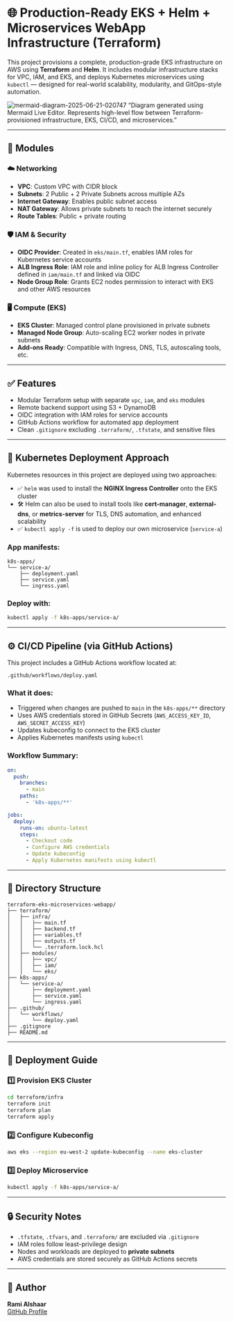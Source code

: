 # 🌐 Production-Ready EKS + Helm + Microservices WebApp Infrastructure (Terraform)

This project provisions a complete, production-grade EKS infrastructure on AWS using **Terraform** and **Helm**. It includes modular infrastructure stacks for VPC, IAM, and EKS, and deploys Kubernetes microservices using `kubectl` — designed for real-world scalability, modularity, and GitOps-style automation.



![mermaid-diagram-2025-06-21-020747](https://github.com/user-attachments/assets/ef2ee741-a2e7-424c-8009-4f267ad6e122)
“Diagram generated using Mermaid Live Editor. Represents high-level flow between Terraform-provisioned infrastructure, EKS, CI/CD, and microservices.”





---

## 🔧 Modules

### ☁️ Networking
- **VPC**: Custom VPC with CIDR block
- **Subnets**: 2 Public + 2 Private Subnets across multiple AZs
- **Internet Gateway**: Enables public subnet access
- **NAT Gateway**: Allows private subnets to reach the internet securely
- **Route Tables**: Public + private routing

### 🛡️ IAM & Security
- **OIDC Provider**: Created in `eks/main.tf`, enables IAM roles for Kubernetes service accounts
- **ALB Ingress Role**: IAM role and inline policy for ALB Ingress Controller defined in `iam/main.tf` and linked via OIDC
- **Node Group Role**: Grants EC2 nodes permission to interact with EKS and other AWS resources

### 🖥️ Compute (EKS)
- **EKS Cluster**: Managed control plane provisioned in private subnets
- **Managed Node Group**: Auto-scaling EC2 worker nodes in private subnets
- **Add-ons Ready**: Compatible with Ingress, DNS, TLS, autoscaling tools, etc.

---

## ✅ Features
- Modular Terraform setup with separate `vpc`, `iam`, and `eks` modules
- Remote backend support using S3 + DynamoDB
- OIDC integration with IAM roles for service accounts
- GitHub Actions workflow for automated app deployment
- Clean `.gitignore` excluding `.terraform/`, `.tfstate`, and sensitive files

---

## 🚀 Kubernetes Deployment Approach

Kubernetes resources in this project are deployed using two approaches:

- ✅ `helm` was used to install the **NGINX Ingress Controller** onto the EKS cluster  
- 🛠️ Helm can also be used to install tools like **cert-manager**, **external-dns**, or **metrics-server** for TLS, DNS automation, and enhanced scalability
- ✅ `kubectl apply -f` is used to deploy our own microservice (`service-a`)

### App manifests:
```
k8s-apps/
└── service-a/
    ├── deployment.yaml
    ├── service.yaml
    └── ingress.yaml
```

### Deploy with:
```bash
kubectl apply -f k8s-apps/service-a/
```

---

## ⚙️ CI/CD Pipeline (via GitHub Actions)

This project includes a GitHub Actions workflow located at:

```
.github/workflows/deploy.yaml
```

### What it does:
- Triggered when changes are pushed to `main` in the `k8s-apps/**` directory
- Uses AWS credentials stored in GitHub Secrets (`AWS_ACCESS_KEY_ID`, `AWS_SECRET_ACCESS_KEY`)
- Updates kubeconfig to connect to the EKS cluster
- Applies Kubernetes manifests using `kubectl`

### Workflow Summary:
```yaml
on:
  push:
    branches:
      - main
    paths:
      - 'k8s-apps/**'

jobs:
  deploy:
    runs-on: ubuntu-latest
    steps:
      - Checkout code
      - Configure AWS credentials
      - Update kubeconfig
      - Apply Kubernetes manifests using kubectl
```

---

## 📁 Directory Structure

```
terraform-eks-microservices-webapp/
├── terraform/
│   ├── infra/
│   │   ├── main.tf
│   │   ├── backend.tf
│   │   ├── variables.tf
│   │   ├── outputs.tf
│   │   └── .terraform.lock.hcl
│   ├── modules/
│   │   ├── vpc/
│   │   ├── iam/
│   │   └── eks/
├── k8s-apps/
│   └── service-a/
│       ├── deployment.yaml
│       ├── service.yaml
│       └── ingress.yaml
├── .github/
│   └── workflows/
│       └── deploy.yaml
├── .gitignore
├── README.md
```

---

## 🧪 Deployment Guide

### 1️⃣ Provision EKS Cluster

```bash
cd terraform/infra
terraform init
terraform plan
terraform apply
```

### 2️⃣ Configure Kubeconfig

```bash
aws eks --region eu-west-2 update-kubeconfig --name eks-cluster
```

### 3️⃣ Deploy Microservice

```bash
kubectl apply -f k8s-apps/service-a/
```

---

## 🔒 Security Notes

- `.tfstate`, `.tfvars`, and `.terraform/` are excluded via `.gitignore`
- IAM roles follow least-privilege design
- Nodes and workloads are deployed to **private subnets**
- AWS credentials are stored securely as GitHub Actions secrets

---

## 👤 Author

**Rami Alshaar**  
[GitHub Profile](https://github.com/Rami-shaar)
